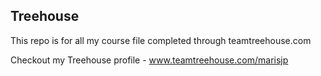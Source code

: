 ## Treehouse

This repo is for all my course file completed through teamtreehouse.com

Checkout my Treehouse profile - www.teamtreehouse.com/marisjp